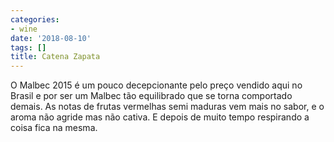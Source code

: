 ```yaml
---
categories:
- wine
date: '2018-08-10'
tags: []
title: Catena Zapata
---
```


O Malbec 2015 é um pouco decepcionante pelo preço vendido aqui no Brasil e por ser um Malbec tão equilibrado que se torna comportado demais. As notas de frutas vermelhas semi maduras vem mais no sabor, e o aroma não agride mas não cativa. E depois de muito tempo respirando a coisa fica na mesma.